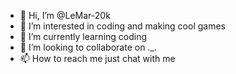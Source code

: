 - 👋 Hi, I’m @LeMar-20k
- 👀 I’m interested in coding and making cool games
- 🌱 I’m currently learning coding
- 💞️ I’m looking to collaborate on ._.
- 📫 How to reach me just chat with me

<!---
LeMar-20k/LeMar-20k is a ✨ special ✨ repository because its `README.md` (this file) appears on your GitHub profile.
You can click the Preview link to take a look at your changes.
--->
